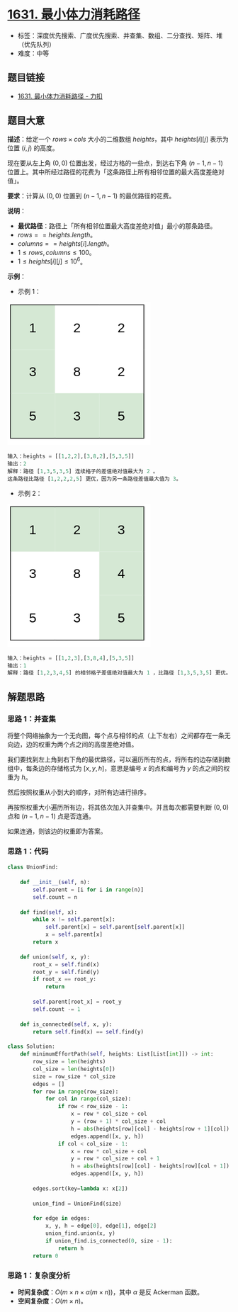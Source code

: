 # [1631. 最小体力消耗路径](https://leetcode.cn/problems/path-with-minimum-effort/)

- 标签：深度优先搜索、广度优先搜索、并查集、数组、二分查找、矩阵、堆（优先队列）
- 难度：中等

## 题目链接

- [1631. 最小体力消耗路径 - 力扣](https://leetcode.cn/problems/path-with-minimum-effort/)

## 题目大意

**描述**：给定一个 $rows \times cols$ 大小的二维数组 $heights$，其中 $heights[i][j]$ 表示为位置 $(i, j)$ 的高度。

现在要从左上角 $(0, 0)$ 位置出发，经过方格的一些点，到达右下角 $(n - 1, n - 1)$  位置上。其中所经过路径的花费为「这条路径上所有相邻位置的最大高度差绝对值」。

**要求**：计算从 $(0, 0)$ 位置到 $(n - 1, n - 1)$  的最优路径的花费。

**说明**：

- **最优路径**：路径上「所有相邻位置最大高度差绝对值」最小的那条路径。
- $rows == heights.length$。
- $columns == heights[i].length$。
- $1 \le rows, columns \le 100$。
- $1 \le heights[i][j] \le 10^6$。

**示例**：

- 示例 1：

![](../images/20201024163101.png)

```python
输入：heights = [[1,2,2],[3,8,2],[5,3,5]]
输出：2
解释：路径 [1,3,5,3,5] 连续格子的差值绝对值最大为 2 。
这条路径比路径 [1,2,2,2,5] 更优，因为另一条路径差值最大值为 3。
```

- 示例 2：

![](../images/20201024163102.png)

```python
输入：heights = [[1,2,3],[3,8,4],[5,3,5]]
输出：1
解释：路径 [1,2,3,4,5] 的相邻格子差值绝对值最大为 1 ，比路径 [1,3,5,3,5] 更优。
```

## 解题思路

### 思路 1：并查集

将整个网络抽象为一个无向图，每个点与相邻的点（上下左右）之间都存在一条无向边，边的权重为两个点之间的高度差绝对值。

我们要找到左上角到右下角的最优路径，可以遍历所有的点，将所有的边存储到数组中，每条边的存储格式为 $[x, y, h]$，意思是编号 $x$ 的点和编号为 $y$ 的点之间的权重为 $h$。

然后按照权重从小到大的顺序，对所有边进行排序。

再按照权重大小遍历所有边，将其依次加入并查集中。并且每次都需要判断 $(0, 0)$ 点和 $(n - 1, n - 1)$ 点是否连通。

如果连通，则该边的权重即为答案。

### 思路 1：代码

```python
class UnionFind:

    def __init__(self, n):
        self.parent = [i for i in range(n)]
        self.count = n

    def find(self, x):
        while x != self.parent[x]:
            self.parent[x] = self.parent[self.parent[x]]
            x = self.parent[x]
        return x

    def union(self, x, y):
        root_x = self.find(x)
        root_y = self.find(y)
        if root_x == root_y:
            return

        self.parent[root_x] = root_y
        self.count -= 1

    def is_connected(self, x, y):
        return self.find(x) == self.find(y)

class Solution:
    def minimumEffortPath(self, heights: List[List[int]]) -> int:
        row_size = len(heights)
        col_size = len(heights[0])
        size = row_size * col_size
        edges = []
        for row in range(row_size):
            for col in range(col_size):
                if row < row_size - 1:
                    x = row * col_size + col
                    y = (row + 1) * col_size + col
                    h = abs(heights[row][col] - heights[row + 1][col])
                    edges.append([x, y, h])
                if col < col_size - 1:
                    x = row * col_size + col
                    y = row * col_size + col + 1
                    h = abs(heights[row][col] - heights[row][col + 1])
                    edges.append([x, y, h])

        edges.sort(key=lambda x: x[2])

        union_find = UnionFind(size)

        for edge in edges:
            x, y, h = edge[0], edge[1], edge[2]
            union_find.union(x, y)
            if union_find.is_connected(0, size - 1):
                return h
        return 0
```

### 思路 1：复杂度分析

- **时间复杂度**：$O(m \times n \times \alpha(m \times n))$，其中 $\alpha$ 是反 Ackerman 函数。
- **空间复杂度**：$O(m \times n)$。

